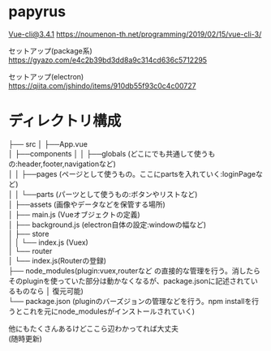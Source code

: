 # papyrus

Vue-cli@3.4.1
https://noumenon-th.net/programming/2019/02/15/vue-cli-3/

セットアップ(package系)
https://gyazo.com/e4c2b39bd3dd8a9c314cd636c5712295

セットアップ(electron)
https://qiita.com/jshindo/items/910db55f93c0c4c00727




# ディレクトリ構成 

├── src 
│    ├──App.vue  
│    ├──components 
│    │        ├──globals (どこにでも共通して使うもの:header,footer,navigationなど)  
│    │        ├──pages (ページとして使うもの。ここにpartsを入れていく:loginPageなど)  
│    │        └──parts (パーツとして使うもの:ボタンやリストなど)  
│    ├──assets (画像やデータなどを保管する場所)  
│    ├── main.js (Vueオブジェクトの定義)  
│      ├── background.js (electron自体の設定:windowの幅など)    
│      ├── store  
│      │      └── index.js (Vuex)  
│      └── router  
│            └── index.js(Routerの登録)  
├── node_modules(plugin:vuex,routerなど の直接的な管理を行う。消したらそのpluginを使っていた部分は動かなくなるが、package.jsonに記述されているものなら │     復元可能)  
└── package.json (pluginのバーズジョンの管理などを行う。npm installを行うとこれを元にnode_modulesがインストールされていく)  


他にもたくさんあるけどここら辺わかってれば大丈夫  
(随時更新)  
